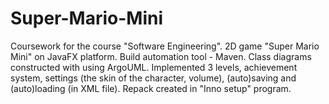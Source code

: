 # Super-Mario-Mini
Coursework for the course "Software Engineering". 2D game "Super Mario Mini" on JavaFX platform. Build automation tool - Maven. Class diagrams constructed with using ArgoUML. Implemented 3 levels, achievement system, settings (the skin of the character, volume), (auto)saving and (auto)loading (in XML file). Repack created in "Inno setup" program.
